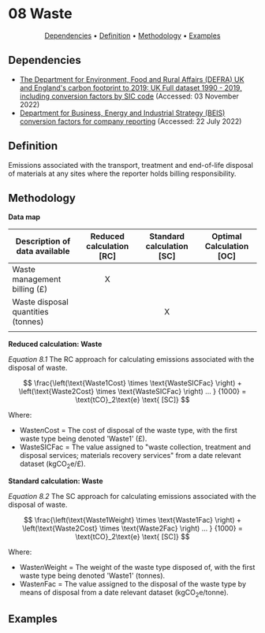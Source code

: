 # 08 Waste

<p align="center">
  <a href="#dependencies">Dependencies</a> •
  <a href="#definition">Definition</a> •
  <a href="#methodology">Methodology</a> •
  <a href="#examples">Examples</a>
</p>

## Dependencies

* [The Department for Environment, Food and Rural Affairs (DEFRA) UK and England's carbon footprint to 2019: UK Full dataset 1990 - 2019, including conversion factors by SIC code](https://www.gov.uk/government/statistics/uks-carbon-footprint) (Accessed: 03 November 2022)
* [Department for Business, Energy and Industrial Strategy (BEIS) conversion factors for company reporting](https://www.gov.uk/government/collections/government-conversion-factors-for-company-reporting) (Accessed: 22 July 2022)

## Definition

Emissions associated with the transport, treatment and end-of-life disposal of materials at any sites where the reporter holds billing responsibility.

## Methodology

**Data map**

| Description of data available  | Reduced calculation [RC]  | Standard calculation [SC] | Optimal Calculation [OC] |
| ------------------------------ |:---:| :---:| :---:|
| Waste management billing (£) | X |  |  |
| Waste disposal quantities (tonnes) |  | X |  |
| |  |  |  |

**Reduced calculation: Waste**

*Equation 8.1* The RC approach for calculating emissions associated with the disposal of waste.

$$
\frac{\left(\text{Waste1Cost} \times \text{WasteSICFac} \right) + \left(\text{Waste2Cost} \times \text{WasteSICFac} \right) ... }
{1000} = \text{tCO}_2\text{e} \text{ [SC]}
$$

Where:
* Waste*n*Cost = The cost of disposal of the waste type, with the first waste type being denoted 'Waste1' (£).
* WasteSICFac = The value assigned to "waste collection, treatment and disposal services; materials recovery services" from a date relevant dataset (kgCO<sub>2</sub>e/£).

**Standard calculation: Waste**

*Equation 8.2* The SC approach for calculating emissions associated with the disposal of waste.

$$
\frac{\left(\text{Waste1Weight} \times \text{Waste1Fac} \right) + \left(\text{Waste2Cost} \times \text{Waste2Fac} \right) ... }
{1000} = \text{tCO}_2\text{e} \text{ [SC]}
$$

Where:
* Waste*n*Weight = The weight of the waste type disposed of, with the first waste type being denoted 'Waste1' (tonnes).
* Waste*n*Fac = The value assigned to the disposal of the waste type by means of disposal from a date relevant dataset (kgCO<sub>2</sub>e/tonne).

## Examples